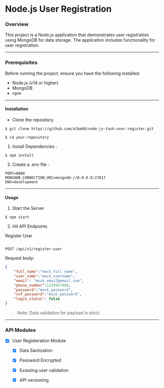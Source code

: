 # Node.js User Registration

### Overview

This project is a Node.js application that demonstrates user registration using MongoDB for data storage. The application includes functionality for user registration.

----
### Prerequisites

Before running the project, ensure you have the following installed:

- Node.js (v14 or higher)
- MongoDB
- npm
----
#### Installation

- Clone the repository

```
$ git clone https://github.com/albe68/node-js-task-user-register.git
```
```
$ cd your-repository

```
1. Install Dependencies :

```
$ npm install 

```

2. Create a .env file : 

```dotenv	
PORT=8080
MONGODB_CONNECTION_URI=mongodb://0.0.0.0:27017
ENV=development
```
----
#### Usage

1. Start the Server
```
$ npm start

```

2. Hit API Endpoints

Register User
```

POST /api/v1/register-user

```

Request body:

```json
{
    "full_name":"mock_full name",
    "user_name":"mock_username",
    "email": "mock_email@email.com",
    "phone_number":1234567890,
    "password":"mock_password",
    "cnf_password":"mock_password",
    "login_status": false
}
```

>Note: Data validation for payload is strict.

----
### API Modules

- [x] User Registeration Module
    - [x] Data Santization
    - [x]  Password Encrypted
	- [x] Exsisting user validation
    - [x] API versioning









